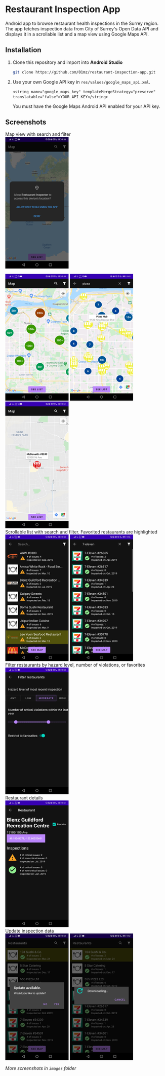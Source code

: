 # Restaurant Inspection App

 Android app to browse restaurant health inspections in the Surrey region. 
 The app fetches inspection data from City of Surrey's Open Data API and displays it in a scrollable list and a map view using Google Maps API.
 
 ## Installation

1. Clone this repository and import into **Android Studio**
   ```bash
   git clone https://github.com/01mz/restaurant-inspection-app.git
   ```
2. Use your own Google API key in `res/values/google_maps_api.xml`. 
   ```
   <string name="google_maps_key" templateMergeStrategy="preserve" translatable="false">YOUR_API_KEY</string>
   ```
   You must have the Google Maps Android API enabled for your API key.

## Screenshots

Map view with search and filter
<br> 
<img src="images/permissions.jpg" width="200" >

<img src="images/mapview_zoomedout.jpg" width="200" height="400">

<img src="images/mapview_zoomedin.jpg" width="200" height="400">

<img src="images/maview_singlerestaurant.jpg" width="200" height="400">
<br> 
Scrollable list with search and filter. Favorited restaurants are highlighted
<br>
<img src="images/listview_filtered.jpg" width="200" height="400">
<img src="images/listview_7eleven.jpg" width="200" height="400">
<br>
Filter restaurants by hazard level, number of violations, or favorites
<br>
<img src="images/filter_changed.jpg" width="200" height="400">
<br>
Restaurant details
<br>
<img src="images/restaurant.jpg" width="200" height="400">
<br>
Update inspection data
<br>
<img src="images/update_available2.jpg" width="200" height="400">
<img src="images/downloading.jpg" width="200" height="400">
<br>
 
_More screenshots in `images` folder_
